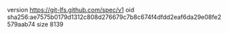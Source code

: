 version https://git-lfs.github.com/spec/v1
oid sha256:ae7575b0179d1312c808d276679c7b8c674f4dfdd2eaf6da29e08fe2579aab74
size 8139
